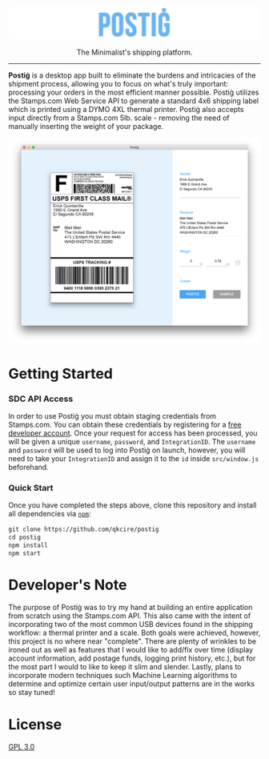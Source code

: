 ![postig logo](./docs/images/title.png?raw=true)

<p align="center">
The Minimalist's shipping platform.
</p>

***

**Postiġ** is a desktop app built to eliminate the burdens and intricacies of the shipment process, allowing you to focus on what's truly important: processing your orders in the most efficient manner possible. Postiġ utilizes the Stamps.com Web Service API to generate a standard 4x6 shipping label which is printed using a DYMO 4XL thermal printer. Postiġ also accepts input directly from a Stamps.com 5lb. scale - removing the need of manually inserting the weight of your package.


![main screen](./docs/images/main.png?raw=true)

# Getting Started
### SDC API Access
In order to use Postiġ you must obtain staging credentials from Stamps.com. You can obtain these credentials by registering for a [free developer account](http://developer.stamps.com/developer/). Once your request for access has been processed, you will be given a unique `username`, `password`, and `IntegrationID`. The `username` and `password` will be used to log into Postiġ on launch, however, you will need to take your `IntegrationID` and assign it to the `id` inside `src/window.js` beforehand.

### Quick Start
Once you have completed the steps above, clone this repository and install all dependencies via [`npm`](https://docs.npmjs.com/):
```
git clone https://github.com/qkcire/postig
cd postig
npm install
npm start
```

# Developer's Note
The purpose of Postiġ was to try my hand at building an entire application from scratch using the Stamps.com API. This also came with the intent of incorporating two of the most common USB devices found in the shipping workflow: a thermal printer and a scale. Both goals were achieved, however, this project is no where near "complete". There are plenty of wrinkles to be ironed out as well as features that I would like to add/fix over time (display account information, add postage funds, logging print history, etc.), but for the most part I would to like to keep it slim and slender. Lastly, plans to incorporate modern techniques such Machine Learning algorithms to determine and optimize certain user input/output patterns are in the works so stay tuned!

# License
[GPL 3.0](https://github.com/qkcire/postig/blob/master/LICENSE)

